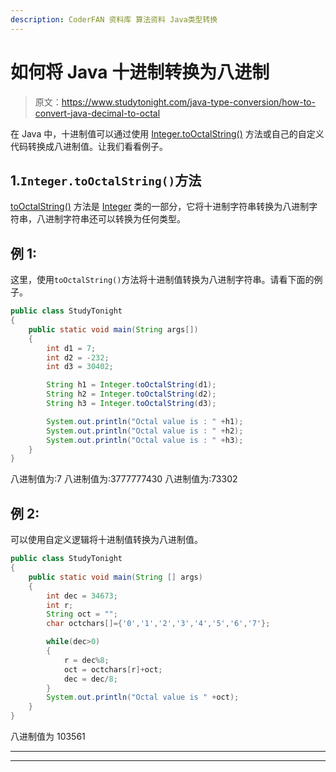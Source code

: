 ```yaml
---
description: CoderFAN 资料库 算法资料 Java类型转换
---
```


# 如何将 Java 十进制转换为八进制

> 原文：<https://www.studytonight.com/java-type-conversion/how-to-convert-java-decimal-to-octal>

在 Java 中，十进制值可以通过使用 [Integer.toOctalString()](https://www.studytonight.com/java-wrapper-class/java-integer-tooctalstring-method) 方法或自己的自定义代码转换成八进制值。让我们看看例子。

## 1.`Integer.toOctalString()`方法

[toOctalString()](https://www.studytonight.com/java-wrapper-class/java-integer-tooctalstring-method) 方法是 [Integer](https://www.studytonight.com/java/wrapper-class.php) 类的一部分，它将十进制字符串转换为八进制字符串，八进制字符串还可以转换为任何类型。

## 例 1:

这里，使用`toOctalString()`方法将十进制值转换为八进制字符串。请看下面的例子。

```java
public class StudyTonight
{    
	public static void main(String args[])
	{    
		int d1 = 7;
		int d2 = -232;
		int d3 = 30402;

		String h1 = Integer.toOctalString(d1);
		String h2 = Integer.toOctalString(d2);
		String h3 = Integer.toOctalString(d3);

		System.out.println("Octal value is : " +h1);
		System.out.println("Octal value is : " +h2);
		System.out.println("Octal value is : " +h3);
	}    
}
```

八进制值为:7
八进制值为:3777777430
八进制值为:73302

## 例 2:

可以使用自定义逻辑将十进制值转换为八进制值。

```java
public class StudyTonight
{    
	public static void main(String [] args)
	{  
		int dec = 34673;
		int r;   
		String oct = "";   
		char octchars[]={'0','1','2','3','4','5','6','7'};  

		while(dec>0)  
		{  
			r = dec%8;   
			oct = octchars[r]+oct;   
			dec = dec/8;  
		}  
		System.out.println("Octal value is " +oct);  
	}
}
```

八进制值为 103561

* * *

* * *